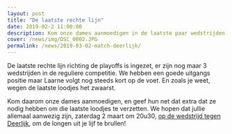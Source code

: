```yaml
---
layout: post
title: "De laatste rechte lijn"
date: 2019-02-2 11:00:00
description: Kom onze dames aanmoedigen in de laatste paar wedstrijden voor de playoffs.
cover: /news/img/DSC_0002.JPG
permalink: /news/2019-03-02-match-deerlijk/
---
```


De laatste rechte lijn richting de playoffs is ingezet, er zijn nog maar 3 wedstrijden in de reguliere competitie. We hebben een goede uitgangs positie maar Laarne volgt nog steeds kort op de voet. En zoals je weet, wegen de laatste loodjes het zwaarst. 

Kom daarom onze dames aanmoedigen, en geef hun net dat extra dat ze nodig  hebben om die laatste loodjes te verzetten. We hopen dat jullie allemaal aanwezig zijn, zaterdag 2 maart om 20u30, [op de wedstrijd tegen Deerlijk](http://www.basketlummen.be/match/?matchid=BVBL18199180NADSE11ABC), om de longen uit je lijf te brullen!